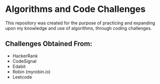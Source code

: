 # Algorithms and Code Challenges
This repository was created for the purpose of practicing and expanding upon my knowledge and use of algorithms, through coding challenges.

## Challenges Obtained From:
- HackerRank
- CodeSignal
- Edabit
- Robin (myrobin.io)
- Leetcode
